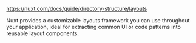 https://nuxt.com/docs/guide/directory-structure/layouts

Nuxt provides a customizable layouts framework you can use throughout your application, ideal for extracting common UI or code patterns into reusable layout components.